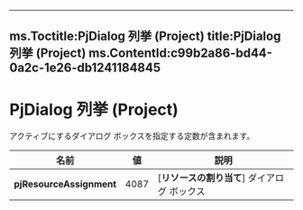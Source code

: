 

---
ms.Toctitle:PjDialog 列挙 (Project)
title:PjDialog 列挙 (Project)
ms.ContentId:c99b2a86-bd44-0a2c-1e26-db1241184845
---
# PjDialog 列挙 (Project)




アクティブにするダイアログ ボックスを指定する定数が含まれます。

|**名前**|**値**|**説明**|
|---|---|---|
|**pjResourceAssignment**|4087|[**リソースの割り当て**] ダイアログ ボックス|




